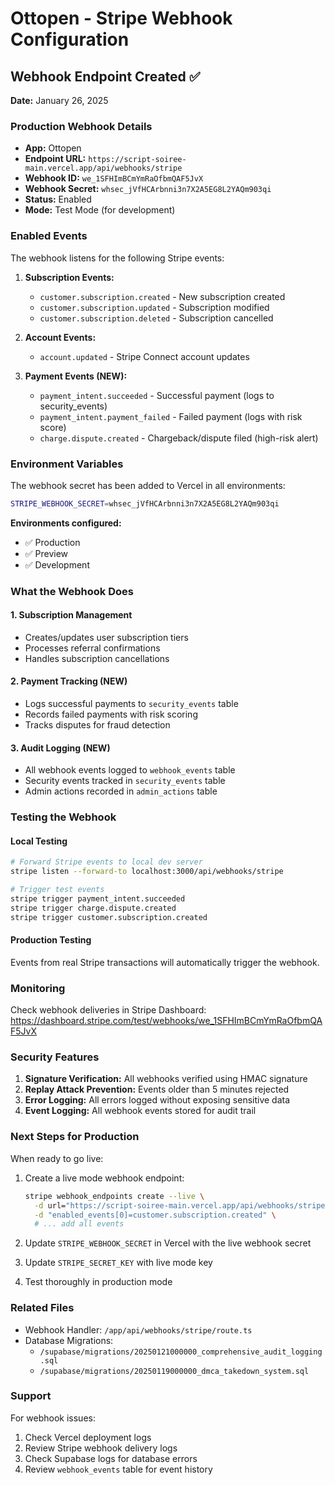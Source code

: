 # Ottopen - Stripe Webhook Configuration

## Webhook Endpoint Created ✅

**Date:** January 26, 2025

### Production Webhook Details

- **App:** Ottopen
- **Endpoint URL:** `https://script-soiree-main.vercel.app/api/webhooks/stripe`
- **Webhook ID:** `we_1SFHImBCmYmRaOfbmQAF5JvX`
- **Webhook Secret:** `whsec_jVfHCArbnni3n7X2A5EG8L2YAQm903qi`
- **Status:** Enabled
- **Mode:** Test Mode (for development)

### Enabled Events

The webhook listens for the following Stripe events:

1. **Subscription Events:**
   - `customer.subscription.created` - New subscription created
   - `customer.subscription.updated` - Subscription modified
   - `customer.subscription.deleted` - Subscription cancelled

2. **Account Events:**
   - `account.updated` - Stripe Connect account updates

3. **Payment Events (NEW):**
   - `payment_intent.succeeded` - Successful payment (logs to security_events)
   - `payment_intent.payment_failed` - Failed payment (logs with risk score)
   - `charge.dispute.created` - Chargeback/dispute filed (high-risk alert)

### Environment Variables

The webhook secret has been added to Vercel in all environments:

```bash
STRIPE_WEBHOOK_SECRET=whsec_jVfHCArbnni3n7X2A5EG8L2YAQm903qi
```

**Environments configured:**

- ✅ Production
- ✅ Preview
- ✅ Development

### What the Webhook Does

#### 1. Subscription Management

- Creates/updates user subscription tiers
- Processes referral confirmations
- Handles subscription cancellations

#### 2. Payment Tracking (NEW)

- Logs successful payments to `security_events` table
- Records failed payments with risk scoring
- Tracks disputes for fraud detection

#### 3. Audit Logging (NEW)

- All webhook events logged to `webhook_events` table
- Security events tracked in `security_events` table
- Admin actions recorded in `admin_actions` table

### Testing the Webhook

#### Local Testing

```bash
# Forward Stripe events to local dev server
stripe listen --forward-to localhost:3000/api/webhooks/stripe

# Trigger test events
stripe trigger payment_intent.succeeded
stripe trigger charge.dispute.created
stripe trigger customer.subscription.created
```

#### Production Testing

Events from real Stripe transactions will automatically trigger the webhook.

### Monitoring

Check webhook deliveries in Stripe Dashboard:
https://dashboard.stripe.com/test/webhooks/we_1SFHImBCmYmRaOfbmQAF5JvX

### Security Features

1. **Signature Verification:** All webhooks verified using HMAC signature
2. **Replay Attack Prevention:** Events older than 5 minutes rejected
3. **Error Logging:** All errors logged without exposing sensitive data
4. **Event Logging:** All webhook events stored for audit trail

### Next Steps for Production

When ready to go live:

1. Create a live mode webhook endpoint:

   ```bash
   stripe webhook_endpoints create --live \
     -d url="https://script-soiree-main.vercel.app/api/webhooks/stripe" \
     -d "enabled_events[0]=customer.subscription.created" \
     # ... add all events
   ```

2. Update `STRIPE_WEBHOOK_SECRET` in Vercel with the live webhook secret

3. Update `STRIPE_SECRET_KEY` with live mode key

4. Test thoroughly in production mode

### Related Files

- Webhook Handler: `/app/api/webhooks/stripe/route.ts`
- Database Migrations:
  - `/supabase/migrations/20250121000000_comprehensive_audit_logging.sql`
  - `/supabase/migrations/20250119000000_dmca_takedown_system.sql`

### Support

For webhook issues:

1. Check Vercel deployment logs
2. Review Stripe webhook delivery logs
3. Check Supabase logs for database errors
4. Review `webhook_events` table for event history
